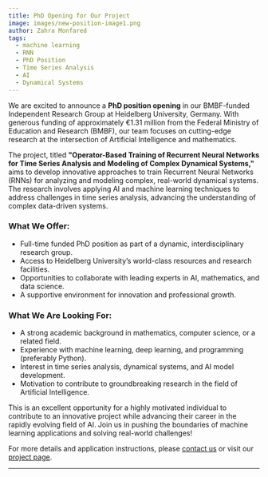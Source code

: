 ```yaml
---
title: PhD Opening for Our Project
image: images/new-position-image1.png
author: Zahra Monfared
tags:
  - machine learning
  - RNN
  - PhD Position
  - Time Series Analysis
  - AI
  - Dynamical Systems
---
```




We are excited to announce a **PhD position opening** in our BMBF-funded Independent Research Group at Heidelberg University, Germany. With generous funding of approximately €1.31 million from the Federal Ministry of Education and Research (BMBF), our team focuses on cutting-edge research at the intersection of Artificial Intelligence and mathematics.

The project, titled **"Operator-Based Training of Recurrent Neural Networks for Time Series Analysis and Modeling of Complex Dynamical Systems,"** aims to develop innovative approaches to train Recurrent Neural Networks (RNNs) for analyzing and modeling complex, real-world dynamical systems. The research involves applying AI and machine learning techniques to address challenges in time series analysis, advancing the understanding of complex data-driven systems.

### What We Offer:
- Full-time funded PhD position as part of a dynamic, interdisciplinary research group.
- Access to Heidelberg University’s world-class resources and research facilities.
- Opportunities to collaborate with leading experts in AI, mathematics, and data science.
- A supportive environment for innovation and professional growth.

### What We Are Looking For:
- A strong academic background in mathematics, computer science, or a related field.
- Experience with machine learning, deep learning, and programming (preferably Python).
- Interest in time series analysis, dynamical systems, and AI model development.
- Motivation to contribute to groundbreaking research in the field of Artificial Intelligence.

This is an excellent opportunity for a highly motivated individual to contribute to an innovative project while advancing their career in the rapidly evolving field of AI. Join us in pushing the boundaries of machine learning applications and solving real-world challenges!

For more details and application instructions, please [contact us](mailto:mahshidbahari@gmail.com) or visit our [project page](https://mahshidbaharifar.github.io/DSAIlab/).

---

